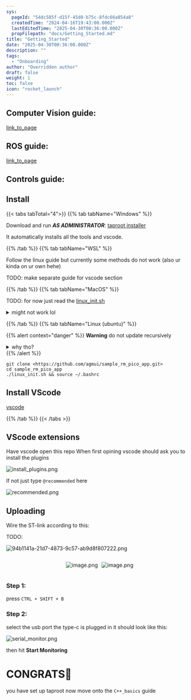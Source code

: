 ```yaml
---
sys:
  pageId: "54dc585f-d15f-45d0-b75c-8fdc66a854a8"
  createdTime: "2024-04-16T19:43:00.000Z"
  lastEditedTime: "2025-04-30T00:36:00.000Z"
  propFilepath: "docs/Getting_Started.md"
title: "Getting_Started"
date: "2025-04-30T00:36:00.000Z"
description: ""
tags:
  - "Onboarding"
author: "Overridden author"
draft: false
weight: 1
toc: false
icon: "rocket_launch"
---
```


## Computer Vision guide:

[link_to_page](86d45bc0-388b-4d26-8848-44f255f73d0e)

## ROS guide:

[link_to_page](3c76c1de-ec8f-46d6-8b0a-294005edc2d5)

## Controls guide:

## Install

{{< tabs tabTotal="4">}}
{{% tab tabName="Windows" %}}

Download and run _**AS ADMINISTRATOR**_: [taproot installer](https://github.com/Thornbots/TeachingFreshies/releases/tag/1.0)

It automatically installs all the tools and vscode.

{{% /tab %}}
{{% tab tabName="WSL" %}}

Follow the linux guide but currently some methods do not work (also ur kinda on ur own hehe)

TODO: make separate guide for vscode section

{{% /tab %}}
{{% tab tabName="MacOS" %}}

TODO: for now just read the [linux_init.sh](https://github.com/agmui/sample_rm_pico_app/blob/main/linux_init.sh)

<details>
<summary>might not work lol</summary>

`brew install libusb pkg-config`

Next install: [vscode](https://code.visualstudio.com/Download)

</details>

{{% /tab %}}
{{% tab tabName="Linux (ubuntu)" %}}

{{% alert context="danger" %}}
**Warning** do not update recursively
<details>
<summary>why tho?</summary>
There are some submodules that may go on for a while (like tinyusb) and I highly
recommend you don't need to get them.
If you want to see what submodules I update just look in `linux_init.sh`
</details>
{{% /alert %}}

```shell
git clone <https://github.com/agmui/sample_rm_pico_app.git>
cd sample_rm_pico_app
./linux_init.sh && source ~/.bashrc
```

## Install VScode

[vscode](https://code.visualstudio.com/Download)

{{% /tab %}}
{{< /tabs >}}

## VScode extensions

Have vscode open this repo
When first opining vscode should ask you to install the plugins

![install_plugins.png](https://prod-files-secure.s3.us-west-2.amazonaws.com/d518164a-d88e-44d1-a4ee-3adb3bd8bce0/89bd30f0-1825-4e77-867b-0a41ce370880/install_plugins.png?X-Amz-Algorithm=AWS4-HMAC-SHA256&X-Amz-Content-Sha256=UNSIGNED-PAYLOAD&X-Amz-Credential=ASIAZI2LB46624EAGKSY%2F20250616%2Fus-west-2%2Fs3%2Faws4_request&X-Amz-Date=20250616T071140Z&X-Amz-Expires=3600&X-Amz-Security-Token=IQoJb3JpZ2luX2VjEGsaCXVzLXdlc3QtMiJIMEYCIQDDKoOduHMvoIROi2lgbUMdxQTExX%2BD02d9W46uSA%2Fb9AIhAJa%2F4OYLUAkBTMIisD%2FzuE%2Ft9%2BNSzl%2FjiH5GL3K8F2iIKv8DCFMQABoMNjM3NDIzMTgzODA1Igw976nS%2BY86D2W%2FcH4q3APpGAIyrvcfDmqN77pCLTxF%2F8zTUP5jEoDA5tPjeW35rtwOG%2B%2B%2FPmdzz9ShKfPAY1Bzv5%2BfKFRWvEsHqNp0hUnw5X1jeHcWh1XTRFeDuKZ%2FTWRBztujLdIwrBh8gUYX1tbEZtd%2B1zwr12CfV%2BACq3df5%2B1N3%2B6ktmh5Qtw7sSCs%2FWMJs%2F9L7R5SflzxhP69ChHUHHV6Jk1YVAnY9zD9%2BwJpj7w%2FZrJdkWSlzDhq99YO1wNcNHhY6hhnHuGhqCk1GfmcwZtgN7c41xd0XgRf42ctcmh3ulHVVyFq7qrjtG2rgcWV%2BX7qb%2BsqfFt0cCj0DrVJNyx%2Ff%2BPDp%2BIO9WTCZMUlPebT56CwZrbPuYMU%2FUEere%2Baj19iGR6mFV0IXHR7xjI8KG8V0kpKsE1qJ73j6YMV%2FDrWIP%2FWWEwDVlFfluLOlIaHtJWzMMaGx9z25KwJw7pUBNgShxS%2BuQjUkR8JUqCCbEaSgOO7P%2FOx21ZVoMbBdyJ%2Bbl6nf7d0vNHOkhA0e4nJvTcK0Azq25dDnocPiHV9aDP2UHGbqVIWPKD3hJfQn1gAiLfj85He%2Bo0XbXXfx5y6Bg1qE%2FwrbA0XgB%2BGMfzEF7gcLaPOz2E1F2XiklCOt3X8UzcWfPggFvpShTCX%2F73CBjqkAR5bRwAzlIYjeathOWlMw0lMf2GhVXmF3oTKH4k8c8G6PK3pHuquAyLNPLnvXvt3qBSI8oDxojQKyNnCzrjptLnRSz%2BkQ1E29ZUqGrpi37PKTam3jNyWamNSGeR5oX5hRZTzWeGl9vUbic3BnPJW%2FM1jo8tVgRCNIoAtMysC0QFy6o6XwEtgYXjfnH35Q6kYzz2irl4zsAfJwiQnlqWC3GyEmovG&X-Amz-Signature=9b33b62c200c74a4a4c7057804808efc28472755d52487e46dcea6cef0c907a2&X-Amz-SignedHeaders=host&x-amz-checksum-mode=ENABLED&x-id=GetObject)

If not just type `@recommended` here  

![recommended.png](https://prod-files-secure.s3.us-west-2.amazonaws.com/d518164a-d88e-44d1-a4ee-3adb3bd8bce0/61e661e9-5d85-4dfc-be0d-8d2097a5e793/recommended.png?X-Amz-Algorithm=AWS4-HMAC-SHA256&X-Amz-Content-Sha256=UNSIGNED-PAYLOAD&X-Amz-Credential=ASIAZI2LB46624EAGKSY%2F20250616%2Fus-west-2%2Fs3%2Faws4_request&X-Amz-Date=20250616T071140Z&X-Amz-Expires=3600&X-Amz-Security-Token=IQoJb3JpZ2luX2VjEGsaCXVzLXdlc3QtMiJIMEYCIQDDKoOduHMvoIROi2lgbUMdxQTExX%2BD02d9W46uSA%2Fb9AIhAJa%2F4OYLUAkBTMIisD%2FzuE%2Ft9%2BNSzl%2FjiH5GL3K8F2iIKv8DCFMQABoMNjM3NDIzMTgzODA1Igw976nS%2BY86D2W%2FcH4q3APpGAIyrvcfDmqN77pCLTxF%2F8zTUP5jEoDA5tPjeW35rtwOG%2B%2B%2FPmdzz9ShKfPAY1Bzv5%2BfKFRWvEsHqNp0hUnw5X1jeHcWh1XTRFeDuKZ%2FTWRBztujLdIwrBh8gUYX1tbEZtd%2B1zwr12CfV%2BACq3df5%2B1N3%2B6ktmh5Qtw7sSCs%2FWMJs%2F9L7R5SflzxhP69ChHUHHV6Jk1YVAnY9zD9%2BwJpj7w%2FZrJdkWSlzDhq99YO1wNcNHhY6hhnHuGhqCk1GfmcwZtgN7c41xd0XgRf42ctcmh3ulHVVyFq7qrjtG2rgcWV%2BX7qb%2BsqfFt0cCj0DrVJNyx%2Ff%2BPDp%2BIO9WTCZMUlPebT56CwZrbPuYMU%2FUEere%2Baj19iGR6mFV0IXHR7xjI8KG8V0kpKsE1qJ73j6YMV%2FDrWIP%2FWWEwDVlFfluLOlIaHtJWzMMaGx9z25KwJw7pUBNgShxS%2BuQjUkR8JUqCCbEaSgOO7P%2FOx21ZVoMbBdyJ%2Bbl6nf7d0vNHOkhA0e4nJvTcK0Azq25dDnocPiHV9aDP2UHGbqVIWPKD3hJfQn1gAiLfj85He%2Bo0XbXXfx5y6Bg1qE%2FwrbA0XgB%2BGMfzEF7gcLaPOz2E1F2XiklCOt3X8UzcWfPggFvpShTCX%2F73CBjqkAR5bRwAzlIYjeathOWlMw0lMf2GhVXmF3oTKH4k8c8G6PK3pHuquAyLNPLnvXvt3qBSI8oDxojQKyNnCzrjptLnRSz%2BkQ1E29ZUqGrpi37PKTam3jNyWamNSGeR5oX5hRZTzWeGl9vUbic3BnPJW%2FM1jo8tVgRCNIoAtMysC0QFy6o6XwEtgYXjfnH35Q6kYzz2irl4zsAfJwiQnlqWC3GyEmovG&X-Amz-Signature=02502fe18e24da75aa3b8ebb7ed8dcff0731cbb94a1189833e2bb59ff66b36f3&X-Amz-SignedHeaders=host&x-amz-checksum-mode=ENABLED&x-id=GetObject)

## Uploading

Wire the ST-link according to this:

TODO:

![94b1141a-21d7-4873-9c57-ab9d8f807222.png](https://prod-files-secure.s3.us-west-2.amazonaws.com/d518164a-d88e-44d1-a4ee-3adb3bd8bce0/e5fad17d-ab82-4300-9f4c-505ab4b1202c/94b1141a-21d7-4873-9c57-ab9d8f807222.png?X-Amz-Algorithm=AWS4-HMAC-SHA256&X-Amz-Content-Sha256=UNSIGNED-PAYLOAD&X-Amz-Credential=ASIAZI2LB46624EAGKSY%2F20250616%2Fus-west-2%2Fs3%2Faws4_request&X-Amz-Date=20250616T071140Z&X-Amz-Expires=3600&X-Amz-Security-Token=IQoJb3JpZ2luX2VjEGsaCXVzLXdlc3QtMiJIMEYCIQDDKoOduHMvoIROi2lgbUMdxQTExX%2BD02d9W46uSA%2Fb9AIhAJa%2F4OYLUAkBTMIisD%2FzuE%2Ft9%2BNSzl%2FjiH5GL3K8F2iIKv8DCFMQABoMNjM3NDIzMTgzODA1Igw976nS%2BY86D2W%2FcH4q3APpGAIyrvcfDmqN77pCLTxF%2F8zTUP5jEoDA5tPjeW35rtwOG%2B%2B%2FPmdzz9ShKfPAY1Bzv5%2BfKFRWvEsHqNp0hUnw5X1jeHcWh1XTRFeDuKZ%2FTWRBztujLdIwrBh8gUYX1tbEZtd%2B1zwr12CfV%2BACq3df5%2B1N3%2B6ktmh5Qtw7sSCs%2FWMJs%2F9L7R5SflzxhP69ChHUHHV6Jk1YVAnY9zD9%2BwJpj7w%2FZrJdkWSlzDhq99YO1wNcNHhY6hhnHuGhqCk1GfmcwZtgN7c41xd0XgRf42ctcmh3ulHVVyFq7qrjtG2rgcWV%2BX7qb%2BsqfFt0cCj0DrVJNyx%2Ff%2BPDp%2BIO9WTCZMUlPebT56CwZrbPuYMU%2FUEere%2Baj19iGR6mFV0IXHR7xjI8KG8V0kpKsE1qJ73j6YMV%2FDrWIP%2FWWEwDVlFfluLOlIaHtJWzMMaGx9z25KwJw7pUBNgShxS%2BuQjUkR8JUqCCbEaSgOO7P%2FOx21ZVoMbBdyJ%2Bbl6nf7d0vNHOkhA0e4nJvTcK0Azq25dDnocPiHV9aDP2UHGbqVIWPKD3hJfQn1gAiLfj85He%2Bo0XbXXfx5y6Bg1qE%2FwrbA0XgB%2BGMfzEF7gcLaPOz2E1F2XiklCOt3X8UzcWfPggFvpShTCX%2F73CBjqkAR5bRwAzlIYjeathOWlMw0lMf2GhVXmF3oTKH4k8c8G6PK3pHuquAyLNPLnvXvt3qBSI8oDxojQKyNnCzrjptLnRSz%2BkQ1E29ZUqGrpi37PKTam3jNyWamNSGeR5oX5hRZTzWeGl9vUbic3BnPJW%2FM1jo8tVgRCNIoAtMysC0QFy6o6XwEtgYXjfnH35Q6kYzz2irl4zsAfJwiQnlqWC3GyEmovG&X-Amz-Signature=665f0242d163e855509b1eceec820abb8324336b048df54b43cbd4c017dda702&X-Amz-SignedHeaders=host&x-amz-checksum-mode=ENABLED&x-id=GetObject)

<div style="display: flex;flex-direction: row; column-gap:10px; max-width: 630px;justify-content: center;">
<div>

![image.png](https://prod-files-secure.s3.us-west-2.amazonaws.com/d518164a-d88e-44d1-a4ee-3adb3bd8bce0/210ecb78-1116-4d7b-b9b7-2292f66fa2c2/image.png?X-Amz-Algorithm=AWS4-HMAC-SHA256&X-Amz-Content-Sha256=UNSIGNED-PAYLOAD&X-Amz-Credential=ASIAZI2LB4667RSNGRU2%2F20250616%2Fus-west-2%2Fs3%2Faws4_request&X-Amz-Date=20250616T071147Z&X-Amz-Expires=3600&X-Amz-Security-Token=IQoJb3JpZ2luX2VjEGsaCXVzLXdlc3QtMiJGMEQCIDp0wuHD6XftWfHhBCVDknRB2oXW9LrTn8JuKYu%2Ffpn9AiAYjgAO2AIGTcf8qTThN4IPcHTsEP0%2FdH9mjXLqmzWFPSr%2FAwhTEAAaDDYzNzQyMzE4MzgwNSIMtpw5qg30kYdDdxGvKtwDmlN1mP7FIEgbypdvL5QDUPnDsVyuEkSLtBU%2FWMYySFXYfeiBkggXz5SJR5Z8r89YNuTuVlWOEtuUNLZKC9JsoK37HMEu7lTRSvGFrO4hoEe%2Bo2%2BlnAUqu25OMgX6dJ24yHLa7fZDuQ8HG1q0WjPwIJgtbkxPD2x1HeI7%2FbS3JJUiFlZs9yScvAT0osZkys9d%2FAoeht1vzbIJNC8ooBpdRmnb4e5erTTc4TJsfWxwntQSWYj82k7EJB55vtQiVw82DXnhrTXJRSfKCvOSI40GoFgRfjN6Bd9hw05jtfqyDG82tg5HCEKECE95vK5phsDi%2F%2FpPpJ3JvdrkiC61l2Io1eyc%2BebUO9hwhY2tzDMLMkO22bWVzWbKTBuCJlBq8o22p2hymmDFgGFBO8FrVNTNAZ5tS7HXNIhRsaXwFcQokgWDeFckh%2B2sLuGH7sdmQTg8k4EeFPZ4Igc%2FPmHuM2efl%2BbxgsqtOc84Lj5z0bivlEzJdTz4992a%2B%2BoNJ2E7qjZO7KObm2c80GwUMBwfxZh%2FkT%2BtrAAWCLsNliMeI1n%2BSvvwJQciJWO11hpfT37Drzm6OjvefrstJyHAvEZgrhd57uPr%2BaaQIDKg06jAKBpJ4wOIhMNnX%2Fm8dAz%2Bl%2Fswwv69wgY6pgF%2FSqsFksE%2BjOkVQpsO6UG8K2rhnCSyFjiWFR5tAnLkdllboi1XXHgEEy%2F0tN5b2fxyIU8JGfyGJ5T6BkF3rvIPsBtET4qPLjVoz2LjU0KK03EeYYVYAIPFbHi7oVeu9pMmBj6gbdx32fI1qzSNid2jMIME800ZgtwZgJucL33BBSxsWvjuuN4KLDPD%2BbReDL67a7FnR42D3SbXVHsAtVzppLyUBzj4&X-Amz-Signature=8ff4d0caf570b45b2baa10f6d79b22127bee3e445749390360f4bf099dc87f5a&X-Amz-SignedHeaders=host&x-amz-checksum-mode=ENABLED&x-id=GetObject)

</div>
<div>

![image.png](https://prod-files-secure.s3.us-west-2.amazonaws.com/d518164a-d88e-44d1-a4ee-3adb3bd8bce0/33a0fd0f-8ca6-4a86-8e09-26e95ded1fff/image.png?X-Amz-Algorithm=AWS4-HMAC-SHA256&X-Amz-Content-Sha256=UNSIGNED-PAYLOAD&X-Amz-Credential=ASIAZI2LB46677MXSXRW%2F20250616%2Fus-west-2%2Fs3%2Faws4_request&X-Amz-Date=20250616T071147Z&X-Amz-Expires=3600&X-Amz-Security-Token=IQoJb3JpZ2luX2VjEGsaCXVzLXdlc3QtMiJIMEYCIQCvr90LZfXWqhMsaCyxDl51jJyzRGOKiydsQdaJrzspPwIhAIHpDelsmf06jCV3NzJs1A%2B5rl0JDXsS9LfEVw0TlRaVKv8DCFMQABoMNjM3NDIzMTgzODA1IgxUZzp6S6%2FC8XeFa%2Bkq3AMsG17yEVx%2FsdC2IqH0Eu9pzbnU4lApfPZN629%2FRmT%2FljLAubOReSXsY9%2BmHTXjQHcYUslyyhCF0JhcWuC3GkpcPI8ivVHiTDg0Z9YtR0wuDxM2zvbVZgPxcGlIGe%2FdlwdpFFEVR5eBezOpyzIGROpk70jpboz%2F4MMCfO4fIr%2BmaKj%2FxfSBLLmjdALE1F6Vtb5TQT41NQceIKvvXuCG%2BN6LbV%2Fm21cO%2Fd5Uc3zkdbtMJ5hspw0hekcLIRasale1YCK9rr6ESeIJWkZAW%2FBSrJTCBioCHuRcOaIsYeMas6L8UAqMEFyCwiA6SFktTPSpUsTfMSjaEuCK%2F%2F6ILsFsJTaoLR%2FDsFdcDHnx7ayDJ0qu%2BAuVCyXs20zHWSLvLmKcoKXUzDTJGHqqZ7Kqd3wHRRLl%2FTXKw5Z78%2BPageFmdl2kHoKJzBcradk1%2BiEyiJcJyDNBbfGhw0XAse7tI7bjyj%2B1AOsM3qpfEgexpWcAUXS3fPfgXQKtveLeSwPE0d8suLZy32ICZ9tlQ9Nt%2BhSbn3LD7gTQJgGr2QjDQpjZigUvGCeCKCnH4XEkzmIPS1g5JinkTpBy16D0vr0V%2FxbjLvWGzIfyEz5YjPEw%2Ba9cTAdUZnkcXNQ48580b5rYCDCX%2F73CBjqkAbgG%2BhrDGqxeHkGOxBIeOUjK26NwrkFFlOEl%2BJWHIvlZIT5%2BnpXaiQs7i7sSUoiF0tebqLZ0v2wJK8b0Q3EPbPusxYZqh9dn1%2FYcNenYEqwJWRKGSrDMlseYn%2BWN56i%2Fwlj%2FHkAQTHHlCzNrBUL%2FdI5KWA%2F%2F1UhNvBt%2BEa0btyU78bcU1b1BhwbikMzYZ5gxmt4TKlkvwDV7i5eOxPK4xIdrCGWF&X-Amz-Signature=4b739903e23acb3ff76d162c484c4c9586afe31aad13d37402baa73a9a0abc6b&X-Amz-SignedHeaders=host&x-amz-checksum-mode=ENABLED&x-id=GetObject)

</div>
</div>

### Step 1:

press `CTRL + SHIFT + B`

### Step 2:

select the usb port the type-c is plugged in it should look like this:

![serial_monitor.png](https://prod-files-secure.s3.us-west-2.amazonaws.com/d518164a-d88e-44d1-a4ee-3adb3bd8bce0/f03f4774-05d4-4393-b6a0-d5efb6d315ab/serial_monitor.png?X-Amz-Algorithm=AWS4-HMAC-SHA256&X-Amz-Content-Sha256=UNSIGNED-PAYLOAD&X-Amz-Credential=ASIAZI2LB46624EAGKSY%2F20250616%2Fus-west-2%2Fs3%2Faws4_request&X-Amz-Date=20250616T071140Z&X-Amz-Expires=3600&X-Amz-Security-Token=IQoJb3JpZ2luX2VjEGsaCXVzLXdlc3QtMiJIMEYCIQDDKoOduHMvoIROi2lgbUMdxQTExX%2BD02d9W46uSA%2Fb9AIhAJa%2F4OYLUAkBTMIisD%2FzuE%2Ft9%2BNSzl%2FjiH5GL3K8F2iIKv8DCFMQABoMNjM3NDIzMTgzODA1Igw976nS%2BY86D2W%2FcH4q3APpGAIyrvcfDmqN77pCLTxF%2F8zTUP5jEoDA5tPjeW35rtwOG%2B%2B%2FPmdzz9ShKfPAY1Bzv5%2BfKFRWvEsHqNp0hUnw5X1jeHcWh1XTRFeDuKZ%2FTWRBztujLdIwrBh8gUYX1tbEZtd%2B1zwr12CfV%2BACq3df5%2B1N3%2B6ktmh5Qtw7sSCs%2FWMJs%2F9L7R5SflzxhP69ChHUHHV6Jk1YVAnY9zD9%2BwJpj7w%2FZrJdkWSlzDhq99YO1wNcNHhY6hhnHuGhqCk1GfmcwZtgN7c41xd0XgRf42ctcmh3ulHVVyFq7qrjtG2rgcWV%2BX7qb%2BsqfFt0cCj0DrVJNyx%2Ff%2BPDp%2BIO9WTCZMUlPebT56CwZrbPuYMU%2FUEere%2Baj19iGR6mFV0IXHR7xjI8KG8V0kpKsE1qJ73j6YMV%2FDrWIP%2FWWEwDVlFfluLOlIaHtJWzMMaGx9z25KwJw7pUBNgShxS%2BuQjUkR8JUqCCbEaSgOO7P%2FOx21ZVoMbBdyJ%2Bbl6nf7d0vNHOkhA0e4nJvTcK0Azq25dDnocPiHV9aDP2UHGbqVIWPKD3hJfQn1gAiLfj85He%2Bo0XbXXfx5y6Bg1qE%2FwrbA0XgB%2BGMfzEF7gcLaPOz2E1F2XiklCOt3X8UzcWfPggFvpShTCX%2F73CBjqkAR5bRwAzlIYjeathOWlMw0lMf2GhVXmF3oTKH4k8c8G6PK3pHuquAyLNPLnvXvt3qBSI8oDxojQKyNnCzrjptLnRSz%2BkQ1E29ZUqGrpi37PKTam3jNyWamNSGeR5oX5hRZTzWeGl9vUbic3BnPJW%2FM1jo8tVgRCNIoAtMysC0QFy6o6XwEtgYXjfnH35Q6kYzz2irl4zsAfJwiQnlqWC3GyEmovG&X-Amz-Signature=27afade1b39d070355c2a53ea082e42c741e8c780f7e40c2aea2380c0dbd572d&X-Amz-SignedHeaders=host&x-amz-checksum-mode=ENABLED&x-id=GetObject)

then hit **Start Monitoring**

# CONGRATS🎉

you have set up taproot now move onto the `C++_basics` guide
